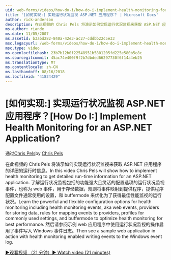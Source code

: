 ```yaml
---
uid: web-forms/videos/how-do-i/how-do-i-implement-health-monitoring-for-an-aspnet-application
title: '[如何实现:] 实现运行状况监视 ASP.NET 应用程序？ | Microsoft Docs'
author: rick-anderson
description: 在此视频的 Chris Pels 将演示如何实现运行状况监视来获取 ASP.NET 应用程序的详细的运行时信息。 了解功能强大和...
ms.author: riande
ms.date: 11/05/2007
ms.assetid: b3abd282-840a-42e3-ac27-cddbb22c5e33
msc.legacyurl: /web-forms/videos/how-do-i/how-do-i-implement-health-monitoring-for-an-aspnet-application
msc.type: video
ms.openlocfilehash: 23b7b12b0f22548951b5801205fd225e580b5c8c
ms.sourcegitcommit: 45ac74e400f9f2b7dbded66297730f6f14a4eb25
ms.translationtype: MT
ms.contentlocale: zh-CN
ms.lasthandoff: 08/16/2018
ms.locfileid: "41824429"
---
```

<a name="how-do-i--implement-health-monitoring-for-an-aspnet-application"></a><span data-ttu-id="3d6b4-105">[如何实现:] 实现运行状况监视 ASP.NET 应用程序？</span><span class="sxs-lookup"><span data-stu-id="3d6b4-105">[How Do I:]  Implement Health Monitoring for an ASP.NET Application?</span></span>
====================
<span data-ttu-id="3d6b4-106">通过[Chris Pels](https://twitter.com/chrispels)</span><span class="sxs-lookup"><span data-stu-id="3d6b4-106">by [Chris Pels](https://twitter.com/chrispels)</span></span>

<span data-ttu-id="3d6b4-107">在此视频的 Chris Pels 将演示如何实现运行状况监视来获取 ASP.NET 应用程序的详细的运行时信息。</span><span class="sxs-lookup"><span data-stu-id="3d6b4-107">In this video Chris Pels will show how to implement health monitoring to get detailed run-time information for an ASP.NET application.</span></span> <span data-ttu-id="3d6b4-108">了解运行状况监视包括的功能强大且灵活的配置选项的运行状况监视事件，也称为 web 事件，用于存储数据，规则将事件映射到提供程序，提供程序配置文件通常使用的设置，和 buffermode 来优化为了获得最佳性能监视的运行状况。</span><span class="sxs-lookup"><span data-stu-id="3d6b4-108">Learn the powerful and flexible configuration options for health monitoring including health monitoring events, aka web events, providers for storing data, rules for mapping events to providers, profiles for commonly used settings, and buffermode to optimize health monitoring for best performance.</span></span> <span data-ttu-id="3d6b4-109">然后请参阅示例 web 应用程序中使用运行状况监视的操作启用了事件写入 Windows 事件日志。</span><span class="sxs-lookup"><span data-stu-id="3d6b4-109">Then see a sample web application in action with health monitoring enabled writing events to the Windows event log.</span></span>

[<span data-ttu-id="3d6b4-110">&#9654;观看视频 （21 分钟）</span><span class="sxs-lookup"><span data-stu-id="3d6b4-110">&#9654; Watch video (21 minutes)</span></span>](https://channel9.msdn.com/Blogs/ASP-NET-Site-Videos/how-do-i-implement-health-monitoring-for-an-aspnet-application)
